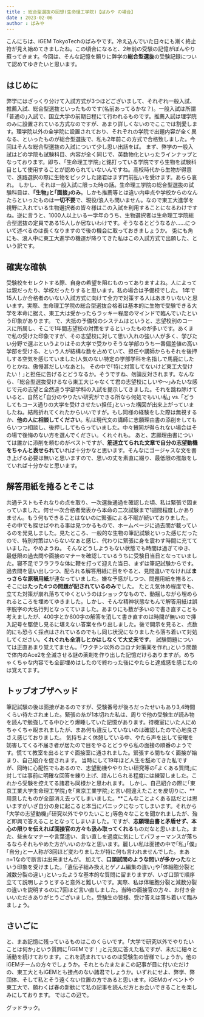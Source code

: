 ```yaml
---
title : 総合型選抜の回想(生命理工学院)【ばみや の場合】
date : 2023-02-06
author : ばみや
---
```


こんにちは、iGEM TokyoTechのばみやです。冷え込んでいた日々にも漸く終止符が見え始めてきましたね。この頃合になると、2年前の受験の記憶がぼんやり蘇ってきます。今回は、そんな記憶を頼りに弊学の**総合型選抜**の受験記録について認めてゆきたいと思います。

<!--more-->

## はじめに
弊学にはざっくり分けて入試方式が3つほどございまして、それぞれ一般入試、推薦入試、総合型選抜といったものです(名前あってるかな？)。一般入試は所謂｢普通の｣入試で、国立大学の前期日程にて行われるものです。推薦入試は理学院のみに設置されている方式なのですが、あまり詳しくないのでここでは割愛します。理学院以外の全学院に設置されており、それぞれの学院で出題内容が全く異なる、といったものが総合型選抜で、私も2年前この方式で合格致しました。今回はそんな総合型選抜の入試について少し思い出話をば。
まず、弊学の一般入試はどの学院も試験科目、内容が全く同じで、英数物化といったラインナップとなっております。即ち、｢生命理工学院｣と銘打っている学院ですら生物を試験科目として使用することが認められていないんですね。高校時代から生物が得意で、進路選択の際に生物をピックした諸君はまず門前払いを受けます。あらら哀れ。
しかし、それは一般入試に限った時の話。生命理工学院の総合型選抜の試験科目は、**｢生物｣と｢面接｣のみ**。しかも推薦等とは違い内申点や学校からのなんたらといったものは**一切不要**で、現役/浪人も問いません。なので東工大進学を視野に入れている生物選択者の皆々様はこの入試を利用することになるわけですね。逆に言うと、1000人以上いる一学年のうち、生物選択者は生命理工学院総合型選抜の定員である15人しか居ないわけです。そうなるとどうなるか……について述べるのは長くなりますので後の機会に取っておきましょうか。
兎にも角にも、浪人中に東工大進学の機運が降りてきた私はこの入試方式で出願した、という訳です。

## 確実な確執
受験校をセレクトする際、自身の希望を阻むものってありますよね。人によっては親だったり、学校だったりすると思います。私の場合は予備校でした。
1年で15人しか合格者のいない入試方式に向けて全力で対策する人はあまりいないと思います。実際、生命理工学院の総合型選抜合格者は基本的に生物で受験できる大学を本命に据え、東工大は受かったらラッキー程度のマインドで臨んでいたという印象があります。
で、大抵の予備校のシステムはというと、志望校別のコースに所属し、そこで1年間志望校の対策をするといったものが多いです。あくまで私の受けた印象ですが、その志望校に対して思い入れの強い人が多く、学びたい分野で選ぶというよりはその大学で受かりそうな学部のうち一番偏差値の高い学部を受ける、という人が結構な数を占めていて、担任や講師からもそれを後押しする空気を感じていました(人気のない特定の学部学科を名指しで馬鹿にしたりとかね、傲慢甚だしいなあと)。
その中で｢特に対策してないけど東工大受けたい！｣と担任に告げるとどうなるか。そうですね、勿論反対されます。なんなら、｢総合型選抜受けるなら東工大じゃなくて君の志望校にしいや〜｣みたいな感じで元の志望と全然違う学部学科の入試を提示してきました。それを跳ね除けていると、自然と｢自分のやりたい研究ができる所なら何処でもいい私｣ vs. ｢どうしてもコース通りの大学を受けさせたい担任｣といった構図が出来上がっていましたね。結局折れてくれたからいいですが。もし同様の経験をした際は無視するか、**他の人に相談してください**。私は現代文の講師に志願理由書の添削をしてもらいつつ相談し、後押ししてもらっていました。中々賛同が得られない場合はその場で後悔のない方を選んでください。くれぐれも。
あと、志願理由書については誰かに添削を頼むのがベストですが、**筋道立てられた文章で自分の志望動機をちゃんと表せられて**いれば十分かなと思います。そんなにゴージャスな文を書き上げる必要は無いと思いますので、思いの丈を素直に綴り、最低限の推敲をしていれば十分かなと思います。


## 解答用紙を捲るとそこは
共通テストもそれなりの点を取り、一次選抜通過を確認した頃、私は緊張で固まっていました。何せ一次合格者発表から本命の二次試験まで1週間程度しかありません。もう何もできることはないのに緊張による不眠が続いておりました。
その中でも探せばやれる事は見つかるもので、ホームページに過去問が載っているのを発見しました。見たところ、一般的な生物の筆記試験といった感じだったので、特別対策はいらないなぁと感じ、代わりに緊張に身を震わす時間に充てていました。やめようね。
そんなどうしようもない状態でも時間は過ぎてゆき、最低限の過去問や面接のマナーを確認しているうちに受験日当日となっていました。寝不足でフラフラな体に鞭を打って迎えた当日、まずは筆記試験からです。過去問を思い出しつつ、配られる解答用紙に目をやると、見間違いでなければ**まっさらな原稿用紙**が連なっていました。嫌な予感がしつつ、問題用紙を捲ると、そこには**たった4つの問題が記されているのみ**でした。
たとえ気休め程度でも、立てた対策が崩れ落ちてゆくというのはショックなもので、動揺しながら埋められるところを埋めてゆきました。しかし、そんな精神状態なもんで解答用紙は誤字脱字の大名行列となってていました。あまりにも数が多いので書き直すことも考えましたが、400字とか800字の解答を消して書き直すのは時間が無いので挿入記号を駆使し見るに堪えない答案を作り出しました。後で開示を見ると、点数的にも恐らく採点はされているのでもし同じ状況になりましたら落ち着いて対処してください。**くれぐれも全消しとかはしなくて大丈夫です**。
試験問題については正直あまり覚えてません。｢ワクチン以外のコロナ対策薬を作れ｣という問題で体内のAce2を全滅させる謎の薬剤を作り出した記憶だけらありますが。めちゃくちゃな内容でも全部埋めはしたので終わった後にやたらと達成感を感じたのは覚えてます。


## トップオブザヘッド
筆記試験の後は面接があるのですが、受験番号が後ろだったせいもあり3,4時間くらい待たされました。緊張の糸が1本切れた私は、周りで他の受験生が読み物を読んで勉強してる中ひとり爆睡していた記憶があります。待機室にいた人にめちゃくちゃ睨まれましたが、まあ何も違反していないのは確認したので心地良ささえ感じておりました。
気持ちよく休憩している中、やたら声を出して安眠を妨害してくる不届き者が居たので目をやるとどうやら私の面接の順番のようです。慌てて教室を出るとすぐ面接室に通されました。緊張する間もなく面接が始まり、自己紹介を促されます。
当時にして19年ほど人生を舐めてきた私ですが、同時に心配性でもあるので、志望動機ややりたい研究等の｢よくある質問｣に対しては事前に明確な回答を練り上げ、諳んじられる程度には練習しました。これから受験を控えてる諸君も同様かと思われます。
しかし、自己紹介の際に｢東京工業大学生命理工学院｣を｢東京工業学院｣と言い間違えたことを皮切りに、**用意したものが全部消え去ってしまいました。**こんなことよくある話だとは思いますがいざ自分の身に起こると本当にパニックになってしまいます。それから｢大学の志望動機｣｢研究以外でやりたいこと｣等色々なことを聞かれましたが、殆ど即興で答えることとなってしまいました。ですが、**志願理由書と矛盾せず、本心の限りを伝えれば面接官の方々も汲み取ってくれる**ものだなと思いました。また、些末なマナーや言葉遣い、言い直しを過度に気にしてパフォーマンスが落ちるならそれもやめた方がいいのかなと思います。麗しい私は面接の中で｢私｣｢僕｣｢自分｣と一人称が3回ほど変わりましたが特に何も言われませんでした。まあn=1なので断言は出来ませんが。
加えて、**口頭試問のような問いが多かった**なという印象を受けました。｢遺伝子組み換えとゲノム編集の違い｣や｢体細胞分裂と減数分裂の違い｣といったような基本的な質問に留まりますが、いざ口頭で順序立てて説明しようとすると意外と難しいです。実際、私は体細胞分裂と減数分裂の違いを説明するのに7回ほど言い直しました。当時の面接官の方々、お付き合いいただきありがとうございました。受験生の皆様、受け答えは落ち着いて臨みましょう。


## さいごに
と、まあ記憶に残っているものはこのくらいです。｢大学で研究以外でやりたいことは何か｣という質問に｢iGEMです！｣と元気に答えた私ですが、未だに細々と活動を続けております。これを読まれているのは受験生の皆様でしょうか。他のiGEMチームの方々でしょうか。それともたまたまこの記事が目に付いただけの、東工大ともiGEMとも接点のない諸君でしょうか。いずれにせよ、弊学、弊団体、そして私とそう遠くない位置の方であると思います。iGEMのイベントや東工大で、願わくば春の新歓にて私の記事を読んだ方とお会いできることを楽しみにしております。
ではこの辺で。


グッドラック。